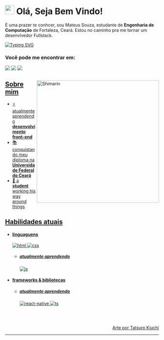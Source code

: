 <h1><img src="https://emojis.slackmojis.com/emojis/images/1531849430/4246/blob-sunglasses.gif?1531849430" width="30"/> Olá, Seja Bem Vindo!</h1>

É uma prazer te conhcer, sou Mateus Souza, estudante de <strong>Engenharia de Computação</strong> de Fortaleza, Ceará. Estou no caminho pra me tornar um desenvlvedor Fullstack.

 [![Typing SVG](https://readme-typing-svg.demolab.com?font=Fira+Code&duration=2000&pause=1000&width=435&lines=Apoiador+de+Software+Livre;Entusiasta+de+IA+e+Mundos+Virtuais;Apaixonado+por+programa%C3%A7%C3%A3o;Ainda+um+menino+cheio+de+sonhos)](https://git.io/typing-svg) 

### Você pode me encontrar em: 
<a href="mailto: mattwstech@gmail.com">
<img src="https://img.shields.io/badge/-mattwstech-7B83EB?&style=for-the-badge&logo=Microsoft-outlook&logoColor=white" ></a>  <a  href="https://www.instagram.com/teeusao/">   <img src="https://img.shields.io/badge/@teeusao_-%23E4405F.svg?&style=for-the-badge&logo=instagram&logoColor=white"></a>  <a href="https://www.linkedin.com/in/mateus-souza-754840203/"><img src="https://img.shields.io/badge/Mateus souza-%230077B5.svg?&style=for-the-badge&logo=linkedin&logoColor=white" ></a>  <a  href="https://www.billpwchan.com/">

<div>

<img align="right" width="400" alt="Shimarin" src="https://i.imgur.com/m1amVl0.jpg"/>

<h2> Sobre mim </h2>
  
- ⭐ atualmente aprendendo **desenvolvimento front-end**
- 📚 conquistando meu diploma na **Universidade Federal do Ceará**
- 👾 a **student** working his way around things
  
<h2> Habilidades atuais </h2>
  
- <h4> linguaguens </h4>
  <img src = "https://img.shields.io/badge/HTML5-E34F26?style=for-the-badge&logo=html5&logoColor=white" alt = "html" />
  <img src = "https://img.shields.io/badge/CSS3-1572B6?style=for-the-badge&logo=css3&logoColor=white" alt = "css" />
  
  - <h5> atualmente aprendendo </h5>
    <img src = "https://img.shields.io/badge/JavaScript-323330?style=for-the-badge&logo=javascript&logoColor=F7DF1E" alt = "js" />
    
  
- <h4> frameworks & bibliotecas </h4>
  
  - <h5> atualmente aprendendo </h5>
    <img src = "https://img.shields.io/badge/react_native-%2320232a.svg?style=for-the-badge&logo=react&logoColor=%2361DAFB" alt = "react-native" />
    <img src = "https://img.shields.io/badge/TypeScript-007ACC?style=for-the-badge&logo=typescript&logoColor=white" alt = "ts" />
  
  
  </br></br>
  
<div align="right">
<a href="https://scrapbox.io/tatsurokiuchi/">Arte por Tatsuro Kiuchi</a>
  </div>
  </div>

------
<br> 
